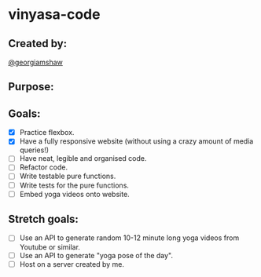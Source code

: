 # vinyasa-code


## Created by:

[@georgiamshaw](https://github.com/georgiamshaw)

## Purpose:


## Goals:
- [x] Practice flexbox. 
- [x] Have a fully responsive website (without using a crazy amount of media queries!)
- [ ] Have neat, legible and organised code.
- [ ] Refactor code.
- [ ] Write testable pure functions.
- [ ] Write tests for the pure functions.
- [ ] Embed yoga videos onto website.

## Stretch goals:
- [ ] Use an API to generate random 10-12 minute long yoga videos from Youtube or similar.
- [ ] Use an API to generate "yoga pose of the day".
- [ ] Host on a server created by me.
